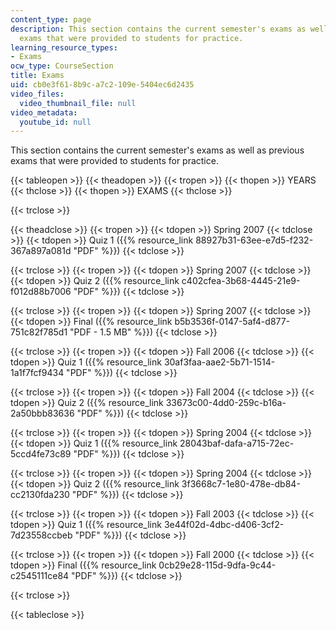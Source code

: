 ```yaml
---
content_type: page
description: This section contains the current semester's exams as well as previous
  exams that were provided to students for practice.
learning_resource_types:
- Exams
ocw_type: CourseSection
title: Exams
uid: cb0e3f61-8b9c-a7c2-109e-5404ec6d2435
video_files:
  video_thumbnail_file: null
video_metadata:
  youtube_id: null
---
```


This section contains the current semester's exams as well as previous exams that were provided to students for practice.

{{< tableopen >}}
{{< theadopen >}}
{{< tropen >}}
{{< thopen >}}
YEARS
{{< thclose >}}
{{< thopen >}}
EXAMS
{{< thclose >}}

{{< trclose >}}

{{< theadclose >}}
{{< tropen >}}
{{< tdopen >}}
Spring 2007
{{< tdclose >}}
{{< tdopen >}}
Quiz 1 ({{% resource_link 88927b31-63ee-e7d5-f232-367a897a081d "PDF" %}})
{{< tdclose >}}

{{< trclose >}}
{{< tropen >}}
{{< tdopen >}}
Spring 2007
{{< tdclose >}}
{{< tdopen >}}
Quiz 2 ({{% resource_link c402cfea-3b68-4445-21e9-f012d88b7006 "PDF" %}})
{{< tdclose >}}

{{< trclose >}}
{{< tropen >}}
{{< tdopen >}}
Spring 2007
{{< tdclose >}}
{{< tdopen >}}
Final ({{% resource_link b5b3536f-0147-5af4-d877-751c82f785d1 "PDF - 1.5 MB" %}})
{{< tdclose >}}

{{< trclose >}}
{{< tropen >}}
{{< tdopen >}}
Fall 2006
{{< tdclose >}}
{{< tdopen >}}
Quiz 1 ({{% resource_link 30af3faa-aae2-5b71-1514-1a1f7fcf9434 "PDF" %}})
{{< tdclose >}}

{{< trclose >}}
{{< tropen >}}
{{< tdopen >}}
Fall 2004
{{< tdclose >}}
{{< tdopen >}}
Quiz 2 ({{% resource_link 33673c00-4dd0-259c-b16a-2a50bbb83636 "PDF" %}})
{{< tdclose >}}

{{< trclose >}}
{{< tropen >}}
{{< tdopen >}}
Spring 2004
{{< tdclose >}}
{{< tdopen >}}
Quiz 1 ({{% resource_link 28043baf-dafa-a715-72ec-5ccd4fe73c89 "PDF" %}})
{{< tdclose >}}

{{< trclose >}}
{{< tropen >}}
{{< tdopen >}}
Spring 2004
{{< tdclose >}}
{{< tdopen >}}
Quiz 2 ({{% resource_link 3f3668c7-1e80-478e-db84-cc2130fda230 "PDF" %}})
{{< tdclose >}}

{{< trclose >}}
{{< tropen >}}
{{< tdopen >}}
Fall 2003
{{< tdclose >}}
{{< tdopen >}}
Quiz 1 ({{% resource_link 3e44f02d-4dbc-d406-3cf2-7d23558ccbeb "PDF" %}})
{{< tdclose >}}

{{< trclose >}}
{{< tropen >}}
{{< tdopen >}}
Fall 2000
{{< tdclose >}}
{{< tdopen >}}
Final ({{% resource_link 0cb29e28-115d-9dfa-9c44-c2545111ce84 "PDF" %}})
{{< tdclose >}}

{{< trclose >}}

{{< tableclose >}}